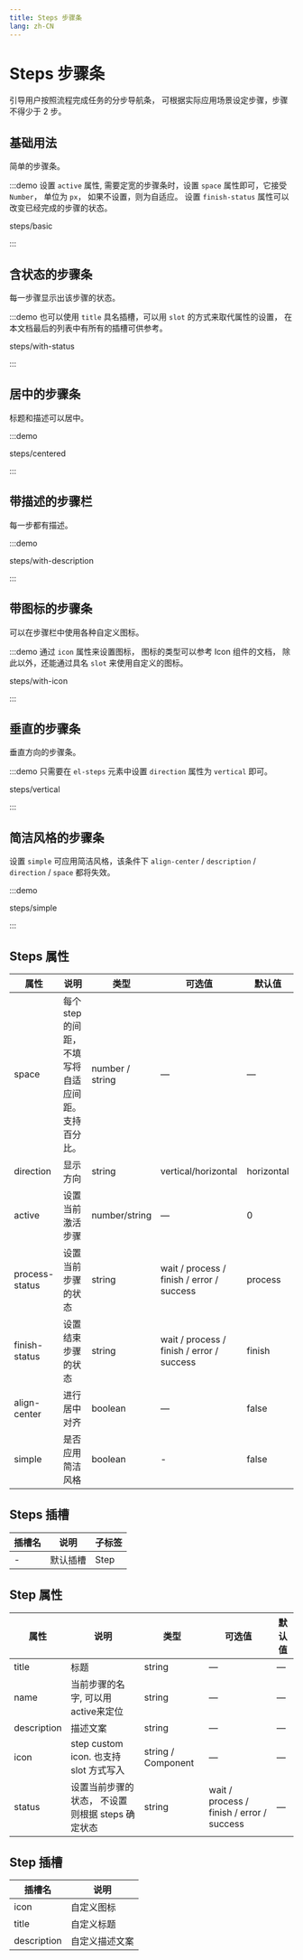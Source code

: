 ```yaml
---
title: Steps 步骤条
lang: zh-CN
---
```


# Steps 步骤条

引导用户按照流程完成任务的分步导航条， 可根据实际应用场景设定步骤，步骤不得少于 2 步。

## 基础用法

简单的步骤条。

:::demo 设置 `active` 属性, 需要定宽的步骤条时，设置 `space` 属性即可，它接受 `Number`， 单位为 `px`， 如果不设置，则为自适应。 设置 `finish-status` 属性可以改变已经完成的步骤的状态。

steps/basic

:::

## 含状态的步骤条

每一步骤显示出该步骤的状态。

:::demo 也可以使用 `title` 具名插槽，可以用 `slot` 的方式来取代属性的设置， 在本文档最后的列表中有所有的插槽可供参考。

steps/with-status

:::

## 居中的步骤条

标题和描述可以居中。

:::demo

steps/centered

:::

## 带描述的步骤栏

每一步都有描述。

:::demo

steps/with-description

:::

## 带图标的步骤条

可以在步骤栏中使用各种自定义图标。

:::demo 通过 `icon` 属性来设置图标， 图标的类型可以参考 Icon 组件的文档， 除此以外，还能通过具名 `slot` 来使用自定义的图标。

steps/with-icon

:::

## 垂直的步骤条

垂直方向的步骤条。

:::demo 只需要在 `el-steps` 元素中设置 `direction` 属性为 `vertical` 即可。

steps/vertical

:::

## 简洁风格的步骤条

设置 `simple` 可应用简洁风格，该条件下 `align-center` / `description` / `direction` / `space` 都将失效。

:::demo

steps/simple

:::

## Steps 属性

| 属性             | 说明                            | 类型              | 可选值                                       | 默认值        |
| -------------- | ----------------------------- | --------------- | ----------------------------------------- | ---------- |
| space          | 每个 step 的间距，不填写将自适应间距。 支持百分比。 | number / string | —                                         | —          |
| direction      | 显示方向                          | string          | vertical/horizontal                       | horizontal |
| active         | 设置当前激活步骤                      | number/string          | —                                         | 0          |
| process-status | 设置当前步骤的状态                     | string          | wait / process / finish / error / success | process    |
| finish-status  | 设置结束步骤的状态                     | string          | wait / process / finish / error / success | finish     |
| align-center   | 进行居中对齐                        | boolean         | —                                         | false      |
| simple         | 是否应用简洁风格                      | boolean         | -                                         | false      |

## Steps 插槽

| 插槽名 | 说明   | 子标签  |
| --- | ---- | ---- |
| -   | 默认插槽 | Step |

## Step 属性

| 属性          | 说明                              | 类型                 | 可选值                                       | 默认值 |
| ----------- | ------------------------------- | ------------------ | ----------------------------------------- | --- |
| title       | 标题                              | string             | —                                         | —   |
| name       | 当前步骤的名字, 可以用active来定位                              | string             | —                                         | —   |
| description | 描述文案                            | string             | —                                         | —   |
| icon        | step custom icon. 也支持 slot 方式写入 | string / Component | —                                         | —   |
| status      | 设置当前步骤的状态， 不设置则根据 steps 确定状态    | string             | wait / process / finish / error / success | —   |

## Step 插槽

| 插槽名         | 说明      |
| ----------- | ------- |
| icon        | 自定义图标   |
| title       | 自定义标题   |
| description | 自定义描述文案 |
